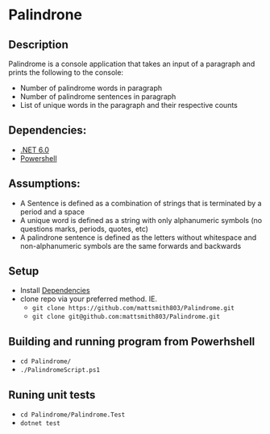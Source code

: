 # Palindrone

## Description
Palindrome is a console application that takes an input of a paragraph and prints the following to the console:
- Number of palindrome words in paragraph
- Number of palindrome sentences in paragraph
- List of unique words in the paragraph and their respective counts

## Dependencies:
- [.NET 6.0](https://dotnet.microsoft.com/download/dotnet/6.0)
- [Powershell](https://docs.microsoft.com/en-us/powershell/scripting/install/installing-powershell?view=powershell-7.2)

## Assumptions:
- A Sentence is defined as a combination of strings that is terminated by a period and a space
- A unique word is defined as a string with only alphanumeric symbols (no questions marks, periods, quotes, etc)
- A palindrone sentence is defined as the letters without whitespace and non-alphanumeric symbols are the same forwards and backwards

## Setup
- Install [Dependencies](#Dependencies)
- clone repo via your preferred method. IE.
    - `git clone https://github.com/mattsmith803/Palindrome.git`
    - `git clone git@github.com:mattsmith803/Palindrome.git`

## Building and running program from Powerhshell
- `cd Palindrome/`
- `./PalindromeScript.ps1`

## Runing unit tests
- `cd Palindrome/Palindrome.Test`
- `dotnet test`
